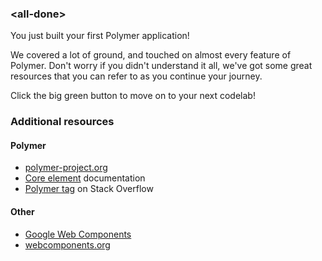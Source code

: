 ### &lt;all-done>

You just built your first Polymer application!

We covered a lot of ground, and touched on almost every feature of Polymer. Don't worry if you didn't understand it all, we've got some great resources that you can refer to as you continue your journey.

Click the big green button to move on to your next codelab!

### Additional resources

#### Polymer

- [polymer-project.org](http://www.polymer-project.org)
- [Core element](http://www.polymer-project.org/components/core-docs/index.html) documentation
- [Polymer tag](http://stackoverflow.com/questions/tagged/polymer) on Stack Overflow

#### Other

- [Google Web Components](https://github.com/GoogleWebComponents)
- [webcomponents.org](http://www.polymer-project.org)
